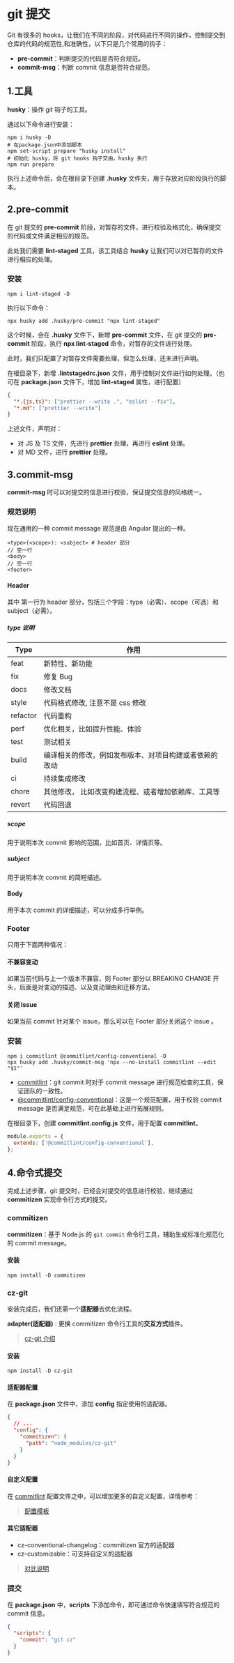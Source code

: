 # git 提交

Git 有很多的 hooks，让我们在不同的阶段，对代码进行不同的操作，控制提交到仓库的代码的规范性,和准确性，以下只是几个常用的钩子：

- **pre-commit**：判断提交的代码是否符合规范。
- **commit-msg**：判断 commit 信息是否符合规范。

## 1.工具

**husky**：操作 git 钩子的工具。

通过以下命令进行安装：

```shell
npm i husky -D
# 在package.json中添加脚本
npm set-script prepare "husky install"
# 初始化 husky，将 git hooks 钩子交由，husky 执行
npm run prepare
```

执行上述命令后，会在根目录下创建 **.husky** 文件夹，用于存放对应阶段执行的脚本。

## 2.pre-commit

在 git 提交的 **pre-commit** 阶段，对暂存的文件，进行校验及格式化，确保提交的代码或文件满足相应的规范。

此处我们需要 **lint-staged** 工具，该工具结合 **husky** 让我们可以对已暂存的文件进行相应的处理。

### 安装

```shell
npm i lint-staged -D
```

执行以下命令：

```shell
npx husky add .husky/pre-commit "npx lint-staged"
```

这个时候，会在 **.husky** 文件下，新增 **pre-commit** 文件，在 git 提交的 **pre-commit** 阶段，执行 **npx lint-staged** 命令，对暂存的文件进行处理。

此时，我们只配置了对暂存文件需要处理，但怎么处理，还未进行声明。

在根目录下，新增 **.lintstagedrc.json** 文件，用于控制对文件进行如何处理。（也可在 **package.json** 文件下，增加 **lint-staged** 属性，进行配置）

```json
{
  "*.{js,ts}": ["prettier --write .", "eslint --fix"],
  "*.md": ["prettier --write"]
}
```

上述文件，声明对：

- 对 JS 及 TS 文件，先进行 **prettier** 处理，再进行 **eslint** 处理。
- 对 MD 文件，进行 **prettier** 处理。

## 3.commit-msg

**commit-msg** 时可以对提交的信息进行校验，保证提交信息的风格统一。

### 规范说明

现在通用的一种 commit message 规范是由 Angular 提出的一种。

```
<type>(<scope>): <subject> # header 部分
// 空一行
<body>
// 空一行
<footer>
```

#### Header

其中 第一行为 header 部分，包括三个字段：type（必需）、scope（可选）和 subject（必需）。

##### type 说明

| Type     | 作用                                                   |
| -------- | ------------------------------------------------------ |
| feat     | 新特性、新功能                                         |
| fix      | 修复 Bug                                               |
| docs     | 修改文档                                               |
| style    | 代码格式修改, 注意不是 css 修改                        |
| refactor | 代码重构                                               |
| perf     | 优化相关，比如提升性能、体验                           |
| test     | 测试相关                                               |
| build    | 编译相关的修改，例如发布版本、对项目构建或者依赖的改动 |
| ci       | 持续集成修改                                           |
| chore    | 其他修改， 比如改变构建流程、或者增加依赖库、工具等    |
| revert   | 代码回退                                               |

##### scope

用于说明本次 commit 影响的范围，比如首页、详情页等。

##### subject

用于说明本次 commit 的简短描述。

#### Body

用于本次 commit 的详细描述，可以分成多行举例。

### Footer

只用于下面两种情况：

#### 不兼容变动

如果当前代码与上一个版本不兼容，则 Footer 部分以 BREAKING CHANGE 开头，后面是对变动的描述、以及变动理由和迁移方法。

#### 关闭 Issue

如果当前 commit 针对某个 issue，那么可以在 Footer 部分关闭这个 issue 。

### 安装

```shell
npm i commitlint @commitlint/config-conventional -D
npx husky add .husky/commit-msg 'npx --no-install commitlint --edit "$1"'
```

- [commitlint](https://github.com/conventional-changelog/commitlint)：git commit 时对于 commit message 进行规范检查的工具，保证团队的一致性。
- [@commitlint/config-conventional](https://github.com/conventional-changelog/commitlint)：这是一个规范配置，用于校验 commit message 是否满足规范，可在此基础上进行拓展规则。

在根目录下，创建 **commitlint.config.js** 文件，用于配置 **commitlint**。

```js
module.exports = {
  extends: ['@commitlint/config-conventional'],
};
```

## 4.命令式提交

完成上述步骤，git 提交时，已经会对提交的信息进行校验，继续通过 **commitizen** 实现命令行方式的提交。

### commitizen

**commitizen**：基于 Node.js 的 `git commit` 命令行工具，辅助生成标准化规范化的 commit message。

#### 安装

```shell
npm install -D commitizen
```

### cz-git

安装完成后，我们还需一个**适配器**去优化流程。

**adapter(适配器)** : 更换 commitizen 命令行工具的**交互方式**插件。

> [cz-git 介绍](https://cz-git.qbb.sh/zh/guide/)

#### 安装

```shell
npm install -D cz-git
```

#### 适配器配置

在 **package.json** 文件中，添加 **config** 指定使用的适配器。

```json
{
  // ...
  "config": {
    "commitizen": {
      "path": "node_modules/cz-git"
    }
  }
}
```

#### 自定义配置

在 [commitlint](https://github.com/conventional-changelog/commitlint#config) 配置文件之中，可以增加更多的自定义配置，详情参考：

> [配置模板](https://cz-git.qbb.sh/zh/config/)

#### 其它适配器

- cz-conventional-changelog：commitizen 官方的适配器
- cz-customizable：可支持自定义的适配器

> [对比说明](https://blog.qbb.sh/post/2022/02/27/cz-git/#%E4%B8%BA%E4%BB%80%E4%B9%88%E4%B8%8D%E4%BD%BF%E7%94%A8)

### 提交

在 **package.json** 中，**scripts** 下添加命令，即可通过命令快速填写符合规范的 commit 信息。

```json
{
  "scripts": {
    "commit": "git cz"
  }
}
```
